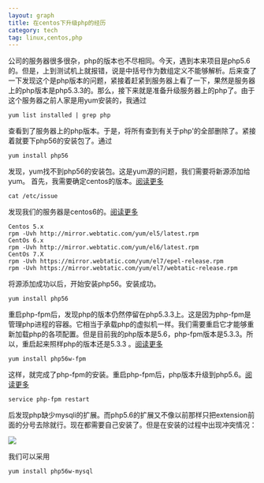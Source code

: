 ```yaml
---
layout: graph
title: 在centos下升级php的经历
category: tech
tag: linux,centos,php
---
```


公司的服务器很多很杂，php的版本也不尽相同。今天，遇到本来项目是php5.6的。但是，上到测试机上就报错，说是中括号作为数组定义不能够解析。后来查了一下发现这个是php版本的问题，紧接着赶紧到服务器上看了一下，果然是服务器上的php版本是php5.3.3的。那么，接下来就是准备升级服务器上的php了。由于这个服务器之前人家是用yum安装的，我通过

```
yum list installed | grep php
```
查看到了服务器上的php版本。于是，将所有查到有关于php'的全部删除了。紧接着就要下php56的安装包了。通过

```
yum install php56
```
发现，yum找不到php56的安装包。这是yum源的问题，我们需要将新源添加给yum。
首先，我需要确定centos的版本。[阅读更多](http://www.cnblogs.com/YangJieCheng/p/5907166.html)

```
cat /etc/issue
```
发现我们的服务器是centos6的。[阅读更多](http://blog.csdn.net/ysydao/article/details/51388397)

```
Centos 5.x
rpm -Uvh http://mirror.webtatic.com/yum/el5/latest.rpm
CentOs 6.x
rpm -Uvh http://mirror.webtatic.com/yum/el6/latest.rpm
CentOs 7.X
rpm -Uvh https://mirror.webtatic.com/yum/el7/epel-release.rpm
rpm -Uvh https://mirror.webtatic.com/yum/el7/webtatic-release.rpm
```

将源添加成功以后，开始安装php56。安装成功。

```
yum install php56
```

重启php-fpm后，发现php的版本仍然停留在php5.3.3上。这是因为php-fpm是管理php进程的容器。它相当于承载php的虚拟机一样。我们需要重启它才能够重新加载php的各项配置。但是目前我的php版本是5.6，php-fpm版本是5.3.3。所以，重启起来照样php的版本还是5.3.3 。[阅读更多](http://www.cnblogs.com/blackpuppy/p/upgrade_php_from_54_to_55_on_centos.html)

```
yum install php56w-fpm 
```
这样，就完成了php-fpm的安装。重启php-fpm后，php版本升级到php5.6。[阅读更多](http://www.cnblogs.com/zdz8207/p/3765579.html)


```
service php-fpm restart
```

后发现php缺少mysqli的扩展。而php5.6的扩展又不像以前那样只把extension前面的分号去除就行。现在都需要自己安装了。但是在安装的过程中出现冲突情况：

![](https://ooo.0o0.ooo/2017/02/24/58afbaceed5c6.jpg)

我们可以采用

```
yum install php56w-mysql
```


